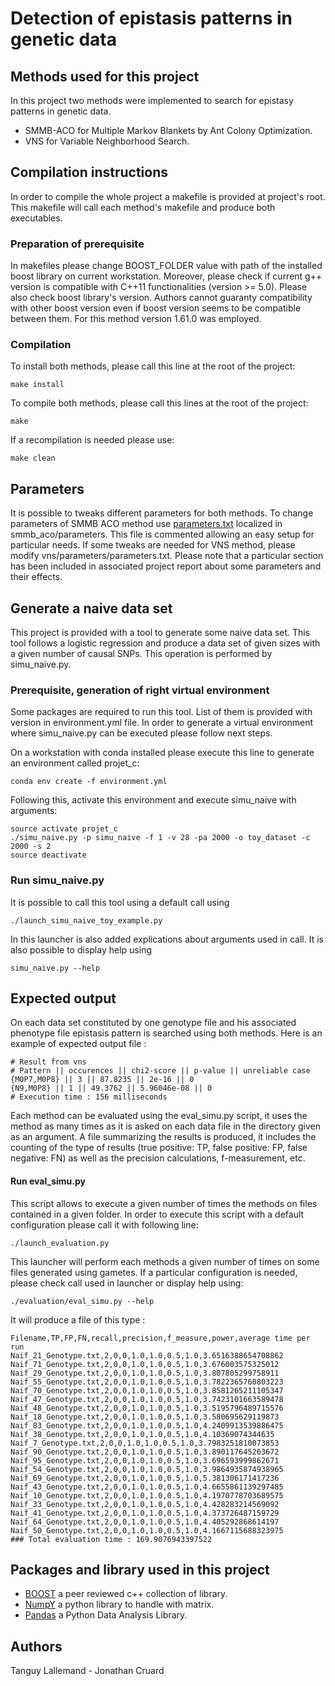 # Detection of epistasis patterns in genetic data

## Methods used for this project

In this project two methods were implemented to search for epistasy patterns in genetic data.

-   SMMB-ACO for Multiple Markov Blankets by Ant Colony Optimization.
-   VNS for Variable Neighborhood Search.

## Compilation instructions

In order to compile the whole project a makefile is provided at project's root. This makefile will call each method's makefile and produce both executables.

### Preparation of prerequisite

In makefiles please change BOOST_FOLDER value with path of the installed boost library on current workstation.
Moreover, please check if current g++ version is compatible with C++11 functionalities (version >= 5.0). Please also check boost library's version. Authors cannot guaranty compatibility with other boost version even if boost version seems to be compatible between them. For this method version 1.61.0 was employed.

### Compilation
To install both methods, please call this line at the root of the project:

    make install
To compile both methods, please call this lines at the root of the project:

    make

If a recompilation is needed please use:

    make clean

## Parameters

It is possible to tweaks different parameters for both methods. To change parameters of SMMB ACO method use [parameters.txt](smmb_aco/parameters/parameters.txt) localized in smmb_aco/parameters. This file is commented allowing an easy setup for particular needs. If some tweaks are needed for VNS method, please modify vns/parameters/parameters.txt. Please note that a particular section has been included in associated project report about some parameters and their effects.

## Generate a naive data set

This project is provided with a tool to generate some naive data set. This tool follows a logistic regression and produce a data set of given sizes with a given number of causal SNPs. This operation is performed by simu_naive.py.

### Prerequisite, generation of right virtual environment

Some packages are required to run this tool. List of them is provided with version in environment.yml file. In order to generate a virtual environment where simu_naive.py can be executed please follow next steps.

On a workstation with conda installed please execute this line to generate an environment called projet_c:

    conda env create -f environment.yml

Following this, activate this environment and execute simu_naive with arguments:

    source activate projet_c
    ./simu_naive.py -p simu_naive -f 1 -v 28 -pa 2000 -o toy_dataset -c 2000 -s 2
    source deactivate

### Run simu_naive.py

It is possible to call this tool using a default call using

    ./launch_simu_naive_toy_example.py

In this launcher is also added explications about arguments used in call. It is also possible to display help using

    simu_naive.py --help


## Expected output

On each data set constituted by one genotype file and his associated phenotype file epistasis pattern is searched using both methods. Here is an example of expected output file :

    # Result from vns
    # Pattern || occurences || chi2-score || p-value || unreliable case
    {M0P7,M0P8} || 3 || 87.8235 || 2e-16 || 0
    {N9,M0P8} || 1 || 49.3762 || 5.96046e-08 || 0
    # Execution time : 156 milliseconds


Each method can be evaluated using the eval_simu.py script, it uses the method as many times as it is asked on each data file in the directory given as an argument. A file summarizing the results is produced, it includes the counting of the type of results (true positive: TP, false positive: FP, false negative: FN) as well as the precision calculations, f-measurement, etc.

#### Run eval_simu.py

This script allows to execute a given number of times the methods on files contained in a given folder. In order to execute this script with a default configuration please call it with following line:

    ./launch_evaluation.py

This launcher will perform each methods a given number of times on some files generated using gametes. If a particular configuration is needed, please check call used in launcher or display help using:

    ./evaluation/eval_simu.py --help

It will produce a file of this type :

    Filename,TP,FP,FN,recall,precision,f_measure,power,average time per run
    Naif_21_Genotype.txt,2,0,0,1.0,1.0,0.5,1.0,3.6516388654708862
    Naif_71_Genotype.txt,2,0,0,1.0,1.0,0.5,1.0,3.676003575325012
    Naif_29_Genotype.txt,2,0,0,1.0,1.0,0.5,1.0,3.807805299758911
    Naif_55_Genotype.txt,2,0,0,1.0,1.0,0.5,1.0,3.7822365760803223
    Naif_70_Genotype.txt,2,0,0,1.0,1.0,0.5,1.0,3.8581265211105347
    Naif_47_Genotype.txt,2,0,0,1.0,1.0,0.5,1.0,3.7423101663589478
    Naif_48_Genotype.txt,2,0,0,1.0,1.0,0.5,1.0,3.5195796489715576
    Naif_18_Genotype.txt,2,0,0,1.0,1.0,0.5,1.0,3.580695629119873
    Naif_83_Genotype.txt,2,0,0,1.0,1.0,0.5,1.0,4.2409913539886475
    Naif_38_Genotype.txt,2,0,0,1.0,1.0,0.5,1.0,4.10369074344635
    Naif_7_Genotype.txt,2,0,0,1.0,1.0,0.5,1.0,3.7983251810073853
    Naif_90_Genotype.txt,2,0,0,1.0,1.0,0.5,1.0,3.890117645263672
    Naif_95_Genotype.txt,2,0,0,1.0,1.0,0.5,1.0,3.696593999862671
    Naif_54_Genotype.txt,2,0,0,1.0,1.0,0.5,1.0,3.9864935874938965
    Naif_69_Genotype.txt,2,0,0,1.0,1.0,0.5,1.0,5.381306171417236
    Naif_43_Genotype.txt,2,0,0,1.0,1.0,0.5,1.0,4.6655861139297485
    Naif_10_Genotype.txt,2,0,0,1.0,1.0,0.5,1.0,4.1970778703689575
    Naif_33_Genotype.txt,2,0,0,1.0,1.0,0.5,1.0,4.428283214569092
    Naif_41_Genotype.txt,2,0,0,1.0,1.0,0.5,1.0,4.373726487159729
    Naif_64_Genotype.txt,2,0,0,1.0,1.0,0.5,1.0,4.405292868614197
    Naif_50_Genotype.txt,2,0,0,1.0,1.0,0.5,1.0,4.1667115688323975
    ### Total evaluation time : 169.9076943397522


## Packages and library used in this project

-   [BOOST](https://www.boost.org/) a peer reviewed c++ collection of library.
-   [NumpY](http://www.numpy.org/) a python library to handle with matrix.
-   [Pandas](https://pandas.pydata.org/) a Python Data Analysis Library.

## Authors

Tanguy Lallemand -
Jonathan Cruard
